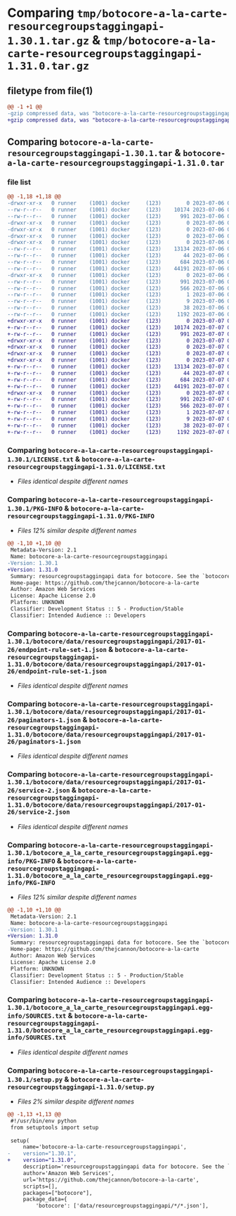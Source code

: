 # Comparing `tmp/botocore-a-la-carte-resourcegroupstaggingapi-1.30.1.tar.gz` & `tmp/botocore-a-la-carte-resourcegroupstaggingapi-1.31.0.tar.gz`

## filetype from file(1)

```diff
@@ -1 +1 @@
-gzip compressed data, was "botocore-a-la-carte-resourcegroupstaggingapi-1.30.1.tar", last modified: Thu Jul  6 01:45:25 2023, max compression
+gzip compressed data, was "botocore-a-la-carte-resourcegroupstaggingapi-1.31.0.tar", last modified: Fri Jul  7 01:44:18 2023, max compression
```

## Comparing `botocore-a-la-carte-resourcegroupstaggingapi-1.30.1.tar` & `botocore-a-la-carte-resourcegroupstaggingapi-1.31.0.tar`

### file list

```diff
@@ -1,18 +1,18 @@
-drwxr-xr-x   0 runner    (1001) docker     (123)        0 2023-07-06 01:45:25.683127 botocore-a-la-carte-resourcegroupstaggingapi-1.30.1/
--rw-r--r--   0 runner    (1001) docker     (123)    10174 2023-07-06 01:45:25.000000 botocore-a-la-carte-resourcegroupstaggingapi-1.30.1/LICENSE.txt
--rw-r--r--   0 runner    (1001) docker     (123)      991 2023-07-06 01:45:25.683127 botocore-a-la-carte-resourcegroupstaggingapi-1.30.1/PKG-INFO
-drwxr-xr-x   0 runner    (1001) docker     (123)        0 2023-07-06 01:45:25.683127 botocore-a-la-carte-resourcegroupstaggingapi-1.30.1/botocore/
-drwxr-xr-x   0 runner    (1001) docker     (123)        0 2023-07-06 01:45:25.683127 botocore-a-la-carte-resourcegroupstaggingapi-1.30.1/botocore/data/
-drwxr-xr-x   0 runner    (1001) docker     (123)        0 2023-07-06 01:45:25.683127 botocore-a-la-carte-resourcegroupstaggingapi-1.30.1/botocore/data/resourcegroupstaggingapi/
-drwxr-xr-x   0 runner    (1001) docker     (123)        0 2023-07-06 01:45:25.683127 botocore-a-la-carte-resourcegroupstaggingapi-1.30.1/botocore/data/resourcegroupstaggingapi/2017-01-26/
--rw-r--r--   0 runner    (1001) docker     (123)    13134 2023-07-06 01:44:40.000000 botocore-a-la-carte-resourcegroupstaggingapi-1.30.1/botocore/data/resourcegroupstaggingapi/2017-01-26/endpoint-rule-set-1.json
--rw-r--r--   0 runner    (1001) docker     (123)       44 2023-07-06 01:44:40.000000 botocore-a-la-carte-resourcegroupstaggingapi-1.30.1/botocore/data/resourcegroupstaggingapi/2017-01-26/examples-1.json
--rw-r--r--   0 runner    (1001) docker     (123)      684 2023-07-06 01:44:40.000000 botocore-a-la-carte-resourcegroupstaggingapi-1.30.1/botocore/data/resourcegroupstaggingapi/2017-01-26/paginators-1.json
--rw-r--r--   0 runner    (1001) docker     (123)    44191 2023-07-06 01:44:40.000000 botocore-a-la-carte-resourcegroupstaggingapi-1.30.1/botocore/data/resourcegroupstaggingapi/2017-01-26/service-2.json
-drwxr-xr-x   0 runner    (1001) docker     (123)        0 2023-07-06 01:45:25.683127 botocore-a-la-carte-resourcegroupstaggingapi-1.30.1/botocore_a_la_carte_resourcegroupstaggingapi.egg-info/
--rw-r--r--   0 runner    (1001) docker     (123)      991 2023-07-06 01:45:25.000000 botocore-a-la-carte-resourcegroupstaggingapi-1.30.1/botocore_a_la_carte_resourcegroupstaggingapi.egg-info/PKG-INFO
--rw-r--r--   0 runner    (1001) docker     (123)      566 2023-07-06 01:45:25.000000 botocore-a-la-carte-resourcegroupstaggingapi-1.30.1/botocore_a_la_carte_resourcegroupstaggingapi.egg-info/SOURCES.txt
--rw-r--r--   0 runner    (1001) docker     (123)        1 2023-07-06 01:45:25.000000 botocore-a-la-carte-resourcegroupstaggingapi-1.30.1/botocore_a_la_carte_resourcegroupstaggingapi.egg-info/dependency_links.txt
--rw-r--r--   0 runner    (1001) docker     (123)        9 2023-07-06 01:45:25.000000 botocore-a-la-carte-resourcegroupstaggingapi-1.30.1/botocore_a_la_carte_resourcegroupstaggingapi.egg-info/top_level.txt
--rw-r--r--   0 runner    (1001) docker     (123)       38 2023-07-06 01:45:25.683127 botocore-a-la-carte-resourcegroupstaggingapi-1.30.1/setup.cfg
--rw-r--r--   0 runner    (1001) docker     (123)     1192 2023-07-06 01:45:25.000000 botocore-a-la-carte-resourcegroupstaggingapi-1.30.1/setup.py
+drwxr-xr-x   0 runner    (1001) docker     (123)        0 2023-07-07 01:44:18.107646 botocore-a-la-carte-resourcegroupstaggingapi-1.31.0/
+-rw-r--r--   0 runner    (1001) docker     (123)    10174 2023-07-07 01:44:17.000000 botocore-a-la-carte-resourcegroupstaggingapi-1.31.0/LICENSE.txt
+-rw-r--r--   0 runner    (1001) docker     (123)      991 2023-07-07 01:44:18.107646 botocore-a-la-carte-resourcegroupstaggingapi-1.31.0/PKG-INFO
+drwxr-xr-x   0 runner    (1001) docker     (123)        0 2023-07-07 01:44:18.107646 botocore-a-la-carte-resourcegroupstaggingapi-1.31.0/botocore/
+drwxr-xr-x   0 runner    (1001) docker     (123)        0 2023-07-07 01:44:18.107646 botocore-a-la-carte-resourcegroupstaggingapi-1.31.0/botocore/data/
+drwxr-xr-x   0 runner    (1001) docker     (123)        0 2023-07-07 01:44:18.107646 botocore-a-la-carte-resourcegroupstaggingapi-1.31.0/botocore/data/resourcegroupstaggingapi/
+drwxr-xr-x   0 runner    (1001) docker     (123)        0 2023-07-07 01:44:18.107646 botocore-a-la-carte-resourcegroupstaggingapi-1.31.0/botocore/data/resourcegroupstaggingapi/2017-01-26/
+-rw-r--r--   0 runner    (1001) docker     (123)    13134 2023-07-07 01:43:28.000000 botocore-a-la-carte-resourcegroupstaggingapi-1.31.0/botocore/data/resourcegroupstaggingapi/2017-01-26/endpoint-rule-set-1.json
+-rw-r--r--   0 runner    (1001) docker     (123)       44 2023-07-07 01:43:28.000000 botocore-a-la-carte-resourcegroupstaggingapi-1.31.0/botocore/data/resourcegroupstaggingapi/2017-01-26/examples-1.json
+-rw-r--r--   0 runner    (1001) docker     (123)      684 2023-07-07 01:43:28.000000 botocore-a-la-carte-resourcegroupstaggingapi-1.31.0/botocore/data/resourcegroupstaggingapi/2017-01-26/paginators-1.json
+-rw-r--r--   0 runner    (1001) docker     (123)    44191 2023-07-07 01:43:28.000000 botocore-a-la-carte-resourcegroupstaggingapi-1.31.0/botocore/data/resourcegroupstaggingapi/2017-01-26/service-2.json
+drwxr-xr-x   0 runner    (1001) docker     (123)        0 2023-07-07 01:44:18.107646 botocore-a-la-carte-resourcegroupstaggingapi-1.31.0/botocore_a_la_carte_resourcegroupstaggingapi.egg-info/
+-rw-r--r--   0 runner    (1001) docker     (123)      991 2023-07-07 01:44:18.000000 botocore-a-la-carte-resourcegroupstaggingapi-1.31.0/botocore_a_la_carte_resourcegroupstaggingapi.egg-info/PKG-INFO
+-rw-r--r--   0 runner    (1001) docker     (123)      566 2023-07-07 01:44:18.000000 botocore-a-la-carte-resourcegroupstaggingapi-1.31.0/botocore_a_la_carte_resourcegroupstaggingapi.egg-info/SOURCES.txt
+-rw-r--r--   0 runner    (1001) docker     (123)        1 2023-07-07 01:44:18.000000 botocore-a-la-carte-resourcegroupstaggingapi-1.31.0/botocore_a_la_carte_resourcegroupstaggingapi.egg-info/dependency_links.txt
+-rw-r--r--   0 runner    (1001) docker     (123)        9 2023-07-07 01:44:18.000000 botocore-a-la-carte-resourcegroupstaggingapi-1.31.0/botocore_a_la_carte_resourcegroupstaggingapi.egg-info/top_level.txt
+-rw-r--r--   0 runner    (1001) docker     (123)       38 2023-07-07 01:44:18.107646 botocore-a-la-carte-resourcegroupstaggingapi-1.31.0/setup.cfg
+-rw-r--r--   0 runner    (1001) docker     (123)     1192 2023-07-07 01:44:17.000000 botocore-a-la-carte-resourcegroupstaggingapi-1.31.0/setup.py
```

### Comparing `botocore-a-la-carte-resourcegroupstaggingapi-1.30.1/LICENSE.txt` & `botocore-a-la-carte-resourcegroupstaggingapi-1.31.0/LICENSE.txt`

 * *Files identical despite different names*

### Comparing `botocore-a-la-carte-resourcegroupstaggingapi-1.30.1/PKG-INFO` & `botocore-a-la-carte-resourcegroupstaggingapi-1.31.0/PKG-INFO`

 * *Files 12% similar despite different names*

```diff
@@ -1,10 +1,10 @@
 Metadata-Version: 2.1
 Name: botocore-a-la-carte-resourcegroupstaggingapi
-Version: 1.30.1
+Version: 1.31.0
 Summary: resourcegroupstaggingapi data for botocore. See the `botocore-a-la-carte` package for more info.
 Home-page: https://github.com/thejcannon/botocore-a-la-carte
 Author: Amazon Web Services
 License: Apache License 2.0
 Platform: UNKNOWN
 Classifier: Development Status :: 5 - Production/Stable
 Classifier: Intended Audience :: Developers
```

### Comparing `botocore-a-la-carte-resourcegroupstaggingapi-1.30.1/botocore/data/resourcegroupstaggingapi/2017-01-26/endpoint-rule-set-1.json` & `botocore-a-la-carte-resourcegroupstaggingapi-1.31.0/botocore/data/resourcegroupstaggingapi/2017-01-26/endpoint-rule-set-1.json`

 * *Files identical despite different names*

### Comparing `botocore-a-la-carte-resourcegroupstaggingapi-1.30.1/botocore/data/resourcegroupstaggingapi/2017-01-26/paginators-1.json` & `botocore-a-la-carte-resourcegroupstaggingapi-1.31.0/botocore/data/resourcegroupstaggingapi/2017-01-26/paginators-1.json`

 * *Files identical despite different names*

### Comparing `botocore-a-la-carte-resourcegroupstaggingapi-1.30.1/botocore/data/resourcegroupstaggingapi/2017-01-26/service-2.json` & `botocore-a-la-carte-resourcegroupstaggingapi-1.31.0/botocore/data/resourcegroupstaggingapi/2017-01-26/service-2.json`

 * *Files identical despite different names*

### Comparing `botocore-a-la-carte-resourcegroupstaggingapi-1.30.1/botocore_a_la_carte_resourcegroupstaggingapi.egg-info/PKG-INFO` & `botocore-a-la-carte-resourcegroupstaggingapi-1.31.0/botocore_a_la_carte_resourcegroupstaggingapi.egg-info/PKG-INFO`

 * *Files 12% similar despite different names*

```diff
@@ -1,10 +1,10 @@
 Metadata-Version: 2.1
 Name: botocore-a-la-carte-resourcegroupstaggingapi
-Version: 1.30.1
+Version: 1.31.0
 Summary: resourcegroupstaggingapi data for botocore. See the `botocore-a-la-carte` package for more info.
 Home-page: https://github.com/thejcannon/botocore-a-la-carte
 Author: Amazon Web Services
 License: Apache License 2.0
 Platform: UNKNOWN
 Classifier: Development Status :: 5 - Production/Stable
 Classifier: Intended Audience :: Developers
```

### Comparing `botocore-a-la-carte-resourcegroupstaggingapi-1.30.1/botocore_a_la_carte_resourcegroupstaggingapi.egg-info/SOURCES.txt` & `botocore-a-la-carte-resourcegroupstaggingapi-1.31.0/botocore_a_la_carte_resourcegroupstaggingapi.egg-info/SOURCES.txt`

 * *Files identical despite different names*

### Comparing `botocore-a-la-carte-resourcegroupstaggingapi-1.30.1/setup.py` & `botocore-a-la-carte-resourcegroupstaggingapi-1.31.0/setup.py`

 * *Files 2% similar despite different names*

```diff
@@ -1,13 +1,13 @@
 #!/usr/bin/env python
 from setuptools import setup
 
 setup(
     name='botocore-a-la-carte-resourcegroupstaggingapi',
-    version="1.30.1",
+    version="1.31.0",
     description='resourcegroupstaggingapi data for botocore. See the `botocore-a-la-carte` package for more info.',
     author='Amazon Web Services',
     url='https://github.com/thejcannon/botocore-a-la-carte',
     scripts=[],
     packages=["botocore"],
     package_data={
         'botocore': ['data/resourcegroupstaggingapi/*/*.json'],
```

